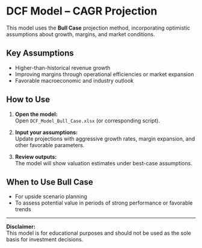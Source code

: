 # DCF Model – CAGR Projection

This model uses the **Bull Case** projection method, incorporating optimistic assumptions about growth, margins, and market conditions.

## Key Assumptions

- Higher-than-historical revenue growth
- Improving margins through operational efficiencies or market expansion
- Favorable macroeconomic and industry outlook

## How to Use

1. **Open the model:**  
   Open `DCF_Model_Bull_Case.xlsx` (or corresponding script).

2. **Input your assumptions:**  
   Update projections with aggressive growth rates, margin expansion, and other favorable parameters.

3. **Review outputs:**  
   The model will show valuation estimates under best-case assumptions.

## When to Use Bull Case

- For upside scenario planning
- To assess potential value in periods of strong performance or favorable trends

---

**Disclaimer:**  
This model is for educational purposes and should not be used as the sole basis for investment decisions.
